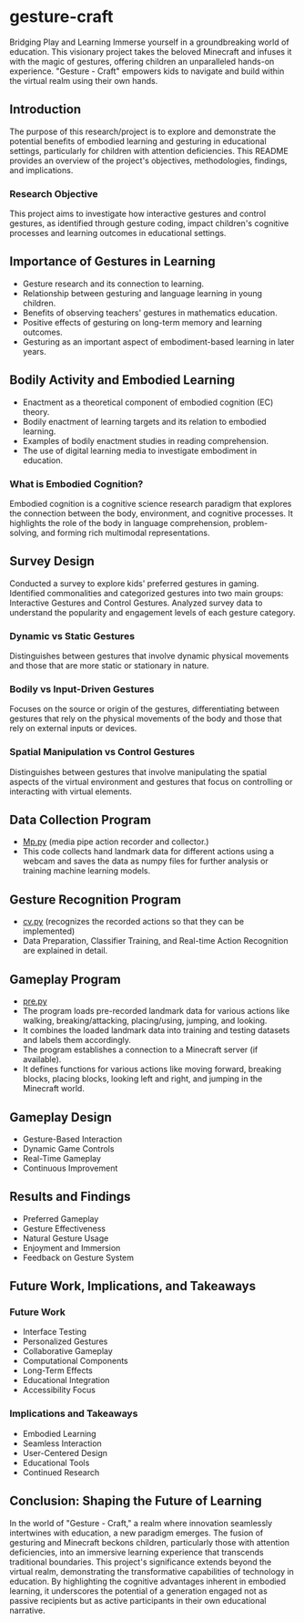 # gesture-craft
Bridging Play and Learning ‍Immerse yourself in a groundbreaking world of education. This visionary project takes the beloved Minecraft and infuses it with the magic of gestures, offering children an unparalleled hands-on experience. "Gesture - Craft" empowers kids to navigate and build within the virtual realm using their own hands.

## Introduction

The purpose of this research/project is to explore and demonstrate the potential benefits of embodied learning and gesturing in educational settings, particularly for children with attention deficiencies. This README provides an overview of the project's objectives, methodologies, findings, and implications.

### Research Objective

This project aims to investigate how interactive gestures and control gestures, as identified through gesture coding, impact children's cognitive processes and learning outcomes in educational settings. 

## Importance of Gestures in Learning

- Gesture research and its connection to learning.
- Relationship between gesturing and language learning in young children.
- Benefits of observing teachers' gestures in mathematics education.
- Positive effects of gesturing on long-term memory and learning outcomes.
- Gesturing as an important aspect of embodiment-based learning in later years.

## Bodily Activity and Embodied Learning

- Enactment as a theoretical component of embodied cognition (EC) theory.
- Bodily enactment of learning targets and its relation to embodied learning.
- Examples of bodily enactment studies in reading comprehension.
- The use of digital learning media to investigate embodiment in education.

### What is Embodied Cognition?

Embodied cognition is a cognitive science research paradigm that explores the connection between the body, environment, and cognitive processes. It highlights the role of the body in language comprehension, problem-solving, and forming rich multimodal representations.

## Survey Design

Conducted a survey to explore kids' preferred gestures in gaming. Identified commonalities and categorized gestures into two main groups: Interactive Gestures and Control Gestures. Analyzed survey data to understand the popularity and engagement levels of each gesture category.

### Dynamic vs Static Gestures

Distinguishes between gestures that involve dynamic physical movements and those that are more static or stationary in nature.

### Bodily vs Input-Driven Gestures

Focuses on the source or origin of the gestures, differentiating between gestures that rely on the physical movements of the body and those that rely on external inputs or devices.

### Spatial Manipulation vs Control Gestures

Distinguishes between gestures that involve manipulating the spatial aspects of the virtual environment and gestures that focus on controlling or interacting with virtual elements.

## Data Collection Program

- [Mp.py](mp.py) (media pipe action recorder and collector.)
- This code collects hand landmark data for different actions using a webcam and saves the data as numpy files for further analysis or training machine learning models.

## Gesture Recognition Program

- [cv.py](cv.py) (recognizes the recorded actions so that they can be implemented)
- Data Preparation, Classifier Training, and Real-time Action Recognition are explained in detail.

## Gameplay Program 
- [pre.py](pre.py)
- The program loads pre-recorded landmark data for various actions like walking, breaking/attacking, placing/using, jumping, and looking.
- It combines the loaded landmark data into training and testing datasets and labels them accordingly.
- The program establishes a connection to a Minecraft server (if available).
- It defines functions for various actions like moving forward, breaking blocks, placing blocks, looking left and right, and jumping in the Minecraft world.

## Gameplay Design

- Gesture-Based Interaction
- Dynamic Game Controls
- Real-Time Gameplay
- Continuous Improvement

## Results and Findings

- Preferred Gameplay
- Gesture Effectiveness
- Natural Gesture Usage
- Enjoyment and Immersion
- Feedback on Gesture System

## Future Work, Implications, and Takeaways

### Future Work

- Interface Testing
- Personalized Gestures
- Collaborative Gameplay
- Computational Components
- Long-Term Effects
- Educational Integration
- Accessibility Focus

### Implications and Takeaways

- Embodied Learning
- Seamless Interaction
- User-Centered Design
- Educational Tools
- Continued Research

## Conclusion: Shaping the Future of Learning

In the world of "Gesture - Craft," a realm where innovation seamlessly intertwines with education, a new paradigm emerges. The fusion of gesturing and Minecraft beckons children, particularly those with attention deficiencies, into an immersive learning experience that transcends traditional boundaries. This project's significance extends beyond the virtual realm, demonstrating the transformative capabilities of technology in education. By highlighting the cognitive advantages inherent in embodied learning, it underscores the potential of a generation engaged not as passive recipients but as active participants in their own educational narrative.


